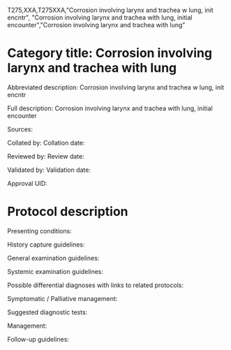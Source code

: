 T275,XXA,T275XXA,"Corrosion involving larynx and trachea w lung, init encntr", "Corrosion involving larynx and trachea with lung, initial encounter","Corrosion involving larynx and trachea with lung"
# Category title: Corrosion involving larynx and trachea with lung

Abbreviated description: Corrosion involving larynx and trachea w lung, init encntr

Full description: Corrosion involving larynx and trachea with lung, initial encounter

Sources:

Collated by:
Collation date:

Reviewed by:
Review date:

Validated by:
Validation date:

Approval UID:

# Protocol description

Presenting conditions:

History capture guidelines:

General examination guidelines:

Systemic examination guidelines:

Possible differential diagnoses with links to related protocols:

Symptomatic / Palliative management:

Suggested diagnostic tests:

Management:

Follow-up guidelines:
